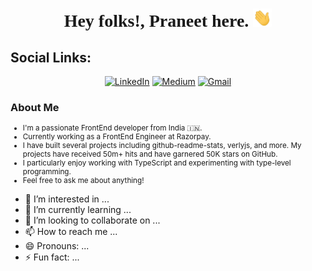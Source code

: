 <h1 align="center" style="font-family: Cambria;">
  <b>Hey folks!, Praneet here.</b>
  <img src="Hi.gif" width="30px">
</h1>
<h2>Social Links:</h2>
<p align="center">
  <a href="https://www.linkedin.com/in/praneet-naik-2000/" target="_blank"><img src="https://img.shields.io/badge/LinkedIn-0077B5?style=for-the-badge&logo=linkedin&logoColor=white" alt="LinkedIn"></a>
  <a href="https://medium.com/@naikpraneet44" target="_blank"><img src="https://img.shields.io/badge/Medium-12100E?style=for-the-badge&logo=medium&logoColor=white" alt="Medium"></a>
  <a href="mailto:pn3270rit.g.edu"><img src="https://img.shields.io/badge/Gmail-D14836?style=for-the-badge&logo=gmail&logoColor=white" alt="Gmail"></a>
</p>
<div>
    <h3>About Me</h3>
    <small>
      <ul>
        <li>I'm a passionate FrontEnd developer from India 🇮🇳.</li>
        <li>Currently working as a FrontEnd Engineer at Razorpay.</li>
        <li>I have built several projects including github-readme-stats, verlyjs, and more. My projects have received 50m+ hits and have garnered 50K stars on GitHub.</li>
        <li>I particularly enjoy working with TypeScript and experimenting with type-level programming.</li>
        <li>Feel free to ask me about anything!</li>
      </ul>
    </small>
  </div>

- 👀 I’m interested in ...
- 🌱 I’m currently learning ...
- 💞️ I’m looking to collaborate on ...
- 📫 How to reach me ...
- 😄 Pronouns: ...
- ⚡ Fun fact: ...

<!---
Praneet-26/Praneet-26 is a ✨ special ✨ repository because its `README.md` (this file) appears on your GitHub profile.
You can click the Preview link to take a look at your changes.
--->
